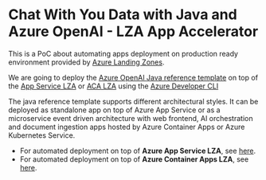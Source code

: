 # Chat With You Data with Java and Azure OpenAI - LZA App Accelerator
This is a PoC about automating apps deployment on production ready environment provided by [Azure Landing Zones](https://learn.microsoft.com/en-us/azure/cloud-adoption-framework/scenarios/app-platform/ready).

We are going to deploy the [Azure OpenAI Java reference template](https://learn.microsoft.com/en-us/azure/developer/intro/azure-ai-for-developers?pivots=java#azure-ai-reference-templates) on top of the [App Service LZA](https://github.com/Azure/appservice-landing-zone-accelerator) or [ACA LZA](https://github.com/Azure/aca-landing-zone-accelerator) using the [Azure Developer CLI](https://learn.microsoft.com/en-us/azure/developer/azure-developer-cli/overview)

The java reference template supports different architectural styles. It can be deployed as standalone app on top of Azure App Service or as a microservice event driven architecture with web frontend, AI orchestration and document ingestion apps hosted by Azure Container Apps or Azure Kubernetes Service.

- For automated deployment on top of  **Azure App Service LZA**, see [here](docs/app-service/README-App-Service.md).
- For automated deployment on top of  **Azure Container Apps LZA**, see [here](docs/aca/README-ACA.md).
